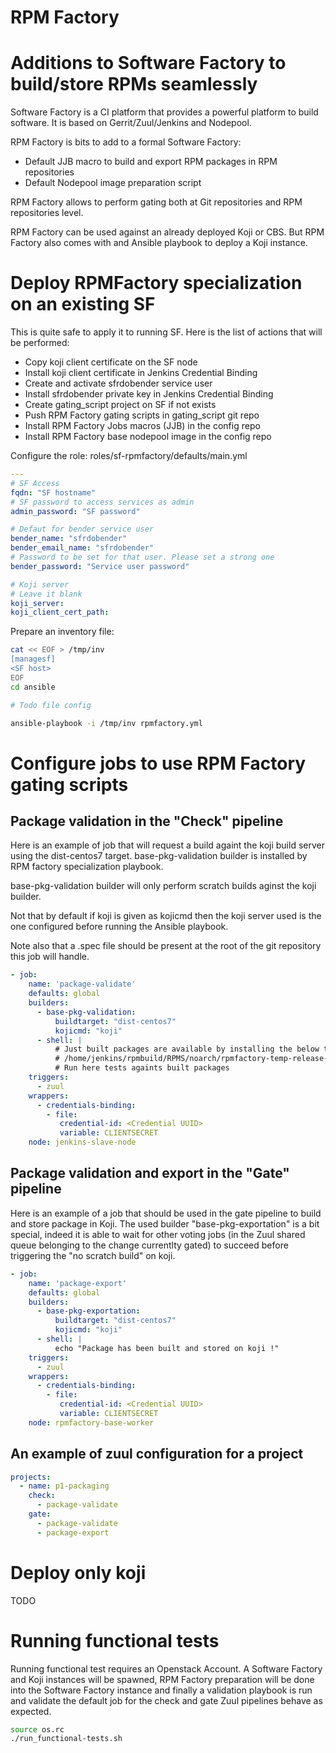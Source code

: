 RPM Factory
===========

# Additions to Software Factory to build/store RPMs seamlessly

Software Factory is a CI platform that provides a powerful platform
to build software. It is based on Gerrit/Zuul/Jenkins and Nodepool.

RPM Factory is bits to add to a formal Software Factory:

* Default JJB macro to build and export RPM packages in RPM repositories
* Default Nodepool image preparation script

RPM Factory allows to perform gating both at Git repositories and
RPM repositories level.

RPM Factory can be used against an already deployed Koji or CBS.
But RPM Factory also comes with and Ansible playbook to deploy
a Koji instance.

# Deploy RPMFactory specialization on an existing SF

This is quite safe to apply it to running SF. Here is the list of
actions that will be performed:

- Copy koji client certificate on the SF node
- Install koji client certificate in Jenkins Credential Binding
- Create and activate sfrdobender service user
- Install sfrdobender private key in Jenkins Credential Binding
- Create gating_script project on SF if not exists 
- Push RPM Factory gating scripts in gating_script git repo
- Install RPM Factory Jobs macros (JJB) in the config repo
- Install RPM Factory base nodepool image in the config repo

Configure the role: roles/sf-rpmfactory/defaults/main.yml

```YAML
---
# SF Access
fqdn: "SF hostname"
# SF password to access services as admin
admin_password: "SF password"

# Defaut for bender service user
bender_name: "sfrdobender"
bender_email_name: "sfrdobender"
# Password to be set for that user. Please set a strong one
bender_password: "Service user password"

# Koji server
# Leave it blank
koji_server:
koji_client_cert_path:

```
 
Prepare an inventory file:

```bash
cat << EOF > /tmp/inv
[managesf]
<SF host>
EOF
cd ansible

# Todo file config

ansible-playbook -i /tmp/inv rpmfactory.yml
```

# Configure jobs to use RPM Factory gating scripts

## Package validation in the "Check" pipeline

Here is an example of job that will request a build againt the koji
build server using the dist-centos7 target. base-pkg-validation builder
is installed by RPM factory specialization playbook.

base-pkg-validation builder will only perform scratch builds
aginst the koji builder.

Not that by default if koji is given as kojicmd then the koji server
used is the one configured before running the Ansible playbook.

Note also that a .spec file should be present at the root of
the git repository this job will handle.

```YAML
- job:
    name: 'package-validate'
    defaults: global
    builders:
      - base-pkg-validation:
          buildtarget: "dist-centos7"
          kojicmd: "koji"
      - shell: |
          # Just built packages are available by installing the below temp release package
          # /home/jenkins/rpmbuild/RPMS/noarch/rpmfactory-temp-release-1.0-1.noarch.rpm
          # Run here tests againts built packages
    triggers:
      - zuul
    wrappers:
      - credentials-binding:
        - file:
           credential-id: <Credential UUID>
           variable: CLIENTSECRET
    node: jenkins-slave-node
```

## Package validation and export in the "Gate" pipeline

Here is an example of a job that should be used in the gate pipeline
to build and store package in Koji. The used builder "base-pkg-exportation"
is a bit special, indeed it is able to wait for other voting jobs (in the Zuul
shared queue belonging to the change currentlty gated) to succeed before triggering
the "no scratch build" on koji.

```YAML
- job:
    name: 'package-export'
    defaults: global
    builders:
      - base-pkg-exportation:
          buildtarget: "dist-centos7"
          kojicmd: "koji"
      - shell: |
          echo "Package has been built and stored on koji !"
    triggers:
      - zuul
    wrappers:
      - credentials-binding:
        - file:
           credential-id: <Credential UUID>
           variable: CLIENTSECRET
    node: rpmfactory-base-worker
```

## An example of zuul configuration for a project

```YAML
projects:
  - name: p1-packaging
    check:
      - package-validate
    gate:
      - package-validate
      - package-export
``` 

# Deploy only koji

TODO

# Running functional tests

Running functional test requires an Openstack Account.
A Software Factory and Koji instances will be spawned, RPM Factory
preparation will be done into the Software Factory instance and
finally a validation playbook is run and validate the default job
for the check and gate Zuul pipelines behave as expected.

```bash
source os.rc
./run_functional-tests.sh
```
